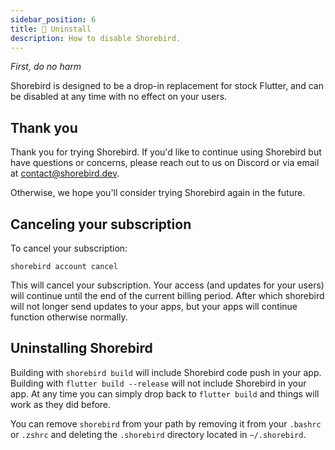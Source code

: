 ```yaml
---
sidebar_position: 6
title: 🛑 Uninstall
description: How to disable Shorebird.
---
```


_First, do no harm_

Shorebird is designed to be a drop-in replacement for stock Flutter,
and can be disabled at any time with no effect on your users.

## Thank you

Thank you for trying Shorebird.  If you'd like to continue using Shorebird
but have questions or concerns, please reach out to us on Discord or
via email at [contact@shorebird.dev](mailto:contact@shorebird.dev).

Otherwise, we hope you'll consider trying Shorebird again in the future.

## Canceling your subscription

To cancel your subscription:

`shorebird account cancel`

This will cancel your subscription.  Your access (and updates for your users)
will continue until the end of the current billing period.  After which
shorebird will not longer send updates to your apps, but your apps will
continue function otherwise normally.

## Uninstalling Shorebird

Building with `shorebird build` will include Shorebird code push in your app.
Building with `flutter build --release` will not include Shorebird in your app.
At any time you can simply drop back to `flutter build` and things will work
as they did before.

You can remove `shorebird` from your path by removing it from your `.bashrc` or
`.zshrc` and deleting the `.shorebird` directory located in `~/.shorebird`.
